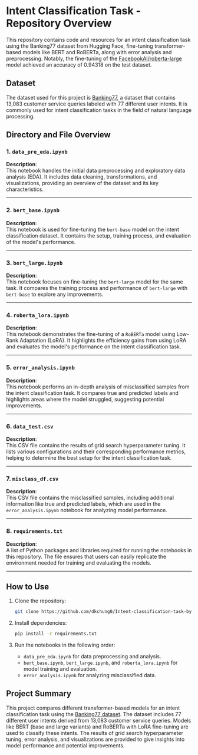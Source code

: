 # Intent Classification Task - Repository Overview

This repository contains code and resources for an intent classification task using the Banking77 dataset from Hugging Face, fine-tuning transformer-based models like BERT and RoBERTa, along with error analysis and preprocessing. Notably, the fine-tuning of the [FacebookAI/roberta-large](https://huggingface.co/FacebookAI/roberta-large) model achieved an accuracy of 0.94318 on the test dataset.

## Dataset

The dataset used for this project is [Banking77](https://huggingface.co/datasets/legacy-datasets/banking77), a dataset that contains 13,083 customer service queries labeled with 77 different user intents. It is commonly used for intent classification tasks in the field of natural language processing.

## Directory and File Overview

### 1. `data_pre_eda.ipynb`
**Description**:  
This notebook handles the initial data preprocessing and exploratory data analysis (EDA). It includes data cleaning, transformations, and visualizations, providing an overview of the dataset and its key characteristics.

---

### 2. `bert_base.ipynb`
**Description**:  
This notebook is used for fine-tuning the `bert-base` model on the intent classification dataset. It contains the setup, training process, and evaluation of the model's performance.

---

### 3. `bert_large.ipynb`
**Description**:  
This notebook focuses on fine-tuning the `bert-large` model for the same task. It compares the training process and performance of `bert-large` with `bert-base` to explore any improvements.

---

### 4. `roberta_lora.ipynb`
**Description**:  
This notebook demonstrates the fine-tuning of a `RoBERTa` model using Low-Rank Adaptation (LoRA). It highlights the efficiency gains from using LoRA and evaluates the model's performance on the intent classification task.

---

### 5. `error_analysis.ipynb`
**Description**:  
This notebook performs an in-depth analysis of misclassified samples from the intent classification task. It compares true and predicted labels and highlights areas where the model struggled, suggesting potential improvements.

---

### 6. `data_test.csv`
**Description**:  
This CSV file contains the results of grid search hyperparameter tuning. It lists various configurations and their corresponding performance metrics, helping to determine the best setup for the intent classification task.

---

### 7. `misclass_df.csv`
**Description**:  
This CSV file contains the misclassified samples, including additional information like true and predicted labels, which are used in the `error_analysis.ipynb` notebook for analyzing model performance.

---

### 8. `requirements.txt`
**Description**:  
A list of Python packages and libraries required for running the notebooks in this repository. The file ensures that users can easily replicate the environment needed for training and evaluating the models.

---

## How to Use

1. Clone the repository:
    ```bash
    git clone https://github.com/dkchung0/Intent-classification-task-by-roberta.git
    ```

2. Install dependencies:
    ```bash
    pip install -r requirements.txt
    ```

3. Run the notebooks in the following order:
    - `data_pre_eda.ipynb` for data preprocessing and analysis.
    - `bert_base.ipynb`, `bert_large.ipynb`, and `roberta_lora.ipynb` for model training and evaluation.
    - `error_analysis.ipynb` for analyzing misclassified data.

## Project Summary

This project compares different transformer-based models for an intent classification task using the [Banking77 dataset](https://huggingface.co/datasets/legacy-datasets/banking77). The dataset includes 77 different user intents derived from 13,083 customer service queries. Models like BERT (base and large variants) and RoBERTa with LoRA fine-tuning are used to classify these intents. The results of grid search hyperparameter tuning, error analysis, and visualizations are provided to give insights into model performance and potential improvements.
